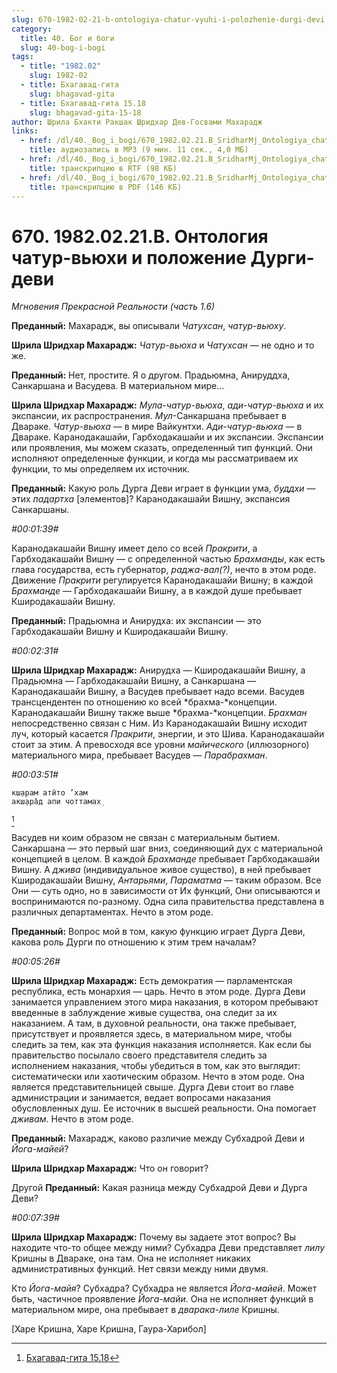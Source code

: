 ```yaml
---
slug: 670-1982-02-21-b-ontologiya-chatur-vyuhi-i-polozhenie-durgi-devi
category:
  title: 40. Бог и боги
  slug: 40-bog-i-bogi
tags:
  - title: "1982.02"
    slug: 1982-02
  - title: Бхагавад-гита
    slug: bhagavad-gita
  - title: Бхагавад-гита 15.18
    slug: bhagavad-gita-15-18
author: Шрила Бхакти Ракшак Шридхар Дев-Госвами Махарадж
links:
  - href: /dl/40._Bog_i_bogi/670_1982.02.21.B_SridharMj_Ontologiya_chatur-vyuhi_i_polozheniye_Durgi-devi.mp3
    title: аудиозапись в MP3 (9 мин. 11 сек., 4,0 МБ)
  - href: /dl/40._Bog_i_bogi/670_1982.02.21.B_SridharMj_Ontologiya_chatur-vyuhi_i_polozheniye_Durgi-devi.rtf
    title: транскрипцию в RTF (98 КБ)
  - href: /dl/40._Bog_i_bogi/670_1982.02.21.B_SridharMj_Ontologiya_chatur-vyuhi_i_polozheniye_Durgi-devi.pdf
    title: транскрипцию в PDF (146 КБ)
---
```


# 670. 1982.02.21.B. Онтология чатур-вьюхи и положение Дурги-деви

*Мгновения Прекрасной Реальности (часть 1.6)*

**Преданный:** Махарадж, вы описывали *Чатухсан*, *чатур-вьюху*.

**Шрила Шридхар Махарадж:** *Чатур-вьюха* и *Чатухсан* — не одно и то же.

**Преданный:** Нет, простите. Я о другом. Прадьюмна, Анируддха, Санкаршана и Васудева. В материальном мире…

**Шрила Шридхар Махарадж:** *Мула-чатур-вьюха*, *ади-чатур-вьюха* и их экспансии, их распространения. *Мул*-Санкаршана пребывает в Двараке. *Чатур-вьюха* — в мире Вайкунтхи. *Ади-чатур-вьюха* — в Двараке. Каранодакашайи, Гарбходакашайи и их экспансии. Экспансии или проявления, мы можем сказать, определенный тип функций. Они исполняют определенные функции, и когда мы рассматриваем их функции, то мы определяем их источник.

**Преданный:** Какую роль Дурга Деви играет в функции ума, *буддхи* — этих *падартха* [элементов]? Каранодакашайи Вишну, экспансия Санкаршаны.

*#00:01:39#*

Каранодакашайи Вишну имеет дело со всей *Пракрити*, а Гарбходакашайи Вишну — с определенной частью *Брахманды*, как есть глава государства, есть губернатор, *раджа-вал(?)*, нечто в этом роде. Движение *Пракрити* регулируется Каранодакашайи Вишну; в каждой *Брахманде* — Гарбходакашайи Вишну, а в каждой душе пребывает Кширодакашайи Вишну.

**Преданный:** Прадьюмна и Анирудха: их экспансии — это Гарбходакашайи Вишну и Кширодакашайи Вишну.

*#00:02:31#*

**Шрила Шридхар Махарадж:** Анирудха — Кширодакашайи Вишну, а Прадьюмна — Гарбходакашайи Вишну, а Санкаршана — Каранодакашайи Вишну, а Васудев пребывает надо всеми. Васудев трансцендентен по отношению ко всей *брахма-*концепции. Каранодакашайи Вишну также выше *брахма-*концепции. *Брахман* непосредственно связан с Ним. Из Каранодакашайи Вишну исходит луч, который касается *Пракрити*, энергии, и это Шива. Каранодакашайи стоит за этим. А превосходя все уровни *майического* (иллюзорного) материального мира, пребывает Васудев — *Парабрахман*.

*#00:03:51#*

    кш̣арам атӣто ’хам
    акш̣ара̄д апи чоттамах̣
[^_ftn1]

Васудев ни коим образом не связан с материальным бытием. Санкаршана — это первый шаг вниз, соединяющий дух с материальной концепцией в целом. В каждой *Брахманде* пребывает Гарбходакашайи Вишну. А *джива* (индивидуальное живое существо), в ней пребывает Кширодакашайи Вишну, *Антарьями*, *Параматма* — таким образом. Все Они — суть одно, но в зависимости от Их функций, Они описываются и воспринимаются по-разному. Одна сила правительства представлена в различных департаментах. Нечто в этом роде.

**Преданный:** Вопрос мой в том, какую функцию играет Дурга Деви, какова роль Дурги по отношению к этим трем началам?

*#00:05:26#*

**Шрила Шридхар Махарадж:** Есть демократия — парламентская республика, есть монархия — царь. Нечто в этом роде. Дурга Деви занимается управлением этого мира наказания, в котором пребывают введенные в заблуждение живые существа, она следит за их наказанием. А там, в духовной реальности, она также пребывает, присутствует и проявляется здесь, в материальном мире, чтобы следить за тем, как эта функция наказания исполняется. Как если бы правительство посылало своего представителя следить за исполнением наказания, чтобы убедиться в том, как это выглядит: систематически или хаотическим образом. Нечто в этом роде. Она является представительницей свыше. Дурга Деви стоит во главе администрации и занимается, ведает вопросами наказания обусловленных душ. Ее источник в высшей реальности. Она помогает *дживам*. Нечто в этом роде.

**Преданный:** Махарадж, каково различие между Субхадрой Деви и *Йога-майей*?

**Шрила Шридхар Махарадж:** Что он говорит?

Другой **Преданный:** Какая разница между Субхадрой Деви и Дурга Деви?

*#00:07:39#*

**Шрила Шридхар Махарадж:** Почему вы задаете этот вопрос? Вы находите что-то общее между ними? Субхадра Деви представляет *лилу* Кришны в Двараке, она там. Она не исполняет никаких административных функций. Нет связи между ними двумя.

Кто *Йога-майя*? Субхадра? Субхадра не является *Йога-майей*. Может быть, частичное проявление *Йога-майи*. Она не исполняет функций в материальном мире, она пребывает в *дварака-лиле* Кришны.

[Харе Кришна, Харе Кришна, Гаура-Харибол]



[^_ftn1]: [Бхагавад-гита 15.18](../notes/bhagavad-gita/bhagavad-gita-15-18.md)
